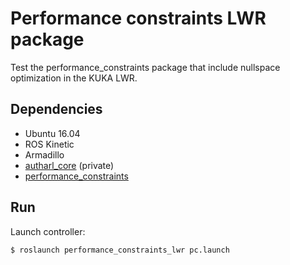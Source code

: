 # Performance constraints LWR package
Test the performance_constraints package that include nullspace optimization in the KUKA LWR.

## Dependencies

* Ubuntu 16.04
* ROS Kinetic
* Armadillo
* [autharl_core](https://github.com/auth-arl/autharl_core) (private)
* [performance_constraints](https://github.com/roboticsgroup/performance_constraints)


## Run

Launch controller:

```bash
$ roslaunch performance_constraints_lwr pc.launch
```
